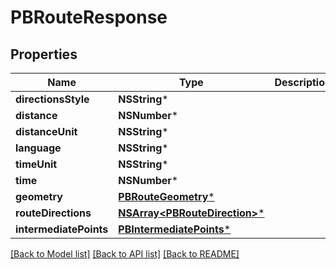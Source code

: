 # PBRouteResponse

## Properties
Name | Type | Description | Notes
------------ | ------------- | ------------- | -------------
**directionsStyle** | **NSString*** |  | [optional] 
**distance** | **NSNumber*** |  | [optional] 
**distanceUnit** | **NSString*** |  | [optional] 
**language** | **NSString*** |  | [optional] 
**timeUnit** | **NSString*** |  | [optional] 
**time** | **NSNumber*** |  | [optional] 
**geometry** | [**PBRouteGeometry***](PBRouteGeometry.md) |  | [optional] 
**routeDirections** | [**NSArray&lt;PBRouteDirection&gt;***](PBRouteDirection.md) |  | [optional] 
**intermediatePoints** | [**PBIntermediatePoints***](PBIntermediatePoints.md) |  | [optional] 

[[Back to Model list]](../README.md#documentation-for-models) [[Back to API list]](../README.md#documentation-for-api-endpoints) [[Back to README]](../README.md)


